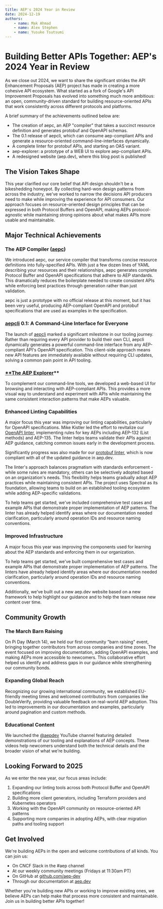 ```yaml
---
title: AEP's 2024 Year in Review
date: 2024-12-19
authors:
    - name: Mak Ahmad
    - name: Alex Stephen
    - name: Yusuke Tsutsumi
---
```

# **Building Better APIs Together: AEP's 2024 Year in Review**

As we close out 2024, we want to share the significant strides the API Enhancement Proposals (AEP) project has made in creating a more cohesive API ecosystem. What started as a fork of Google's API Improvement Proposals has evolved into something much more ambitious: an open, community-driven standard for building resource-oriented APIs that work consistently across different protocols and platforms.

A brief summary of the achievements outlined below are:

- The creation of aepc, an AEP "compiler" that takes a succinct resource definition and generates protobuf and OpenAPI schemas.
- The 0.1 release of aepcli, which can consume aep-compliant APIs and generate a resource-oriented command-line-interfaces dynamically.
- A complete linter for protobuf APIs, and starting an OAS variant.
- aep-explorer: a prototype of a WEB UI to explore aep-compliant APIs.
- A redesigned website (aep.dev), where this blog post is published!
## **The Vision Takes Shape**

This year clarified our core belief that API design shouldn't be a bikeshedding honeypot. By collecting hard-won design patterns from across the industry, we've worked to narrow the decisions API producers need to make while improving the experience for API consumers. Our approach focuses on resource-oriented design principles that can be expressed in both Protocol Buffers and OpenAPI, making AEPs protocol-agnostic while maintaining strong opinions about what makes APIs more usable and maintainable.

## **Major Technical Achievements**

### **The AEP Compiler ([aepc](https://github.com/aep-dev/aepc))**

We introduced aepc, our service compiler that transforms concise resource definitions into fully-specified APIs. With just a few dozen lines of YAML describing your resources and their relationships, aepc generates complete Protocol Buffer and OpenAPI specifications that adhere to AEP standards. This dramatically reduces the boilerplate needed to create consistent APIs while enforcing best practices through generation rather than just validation.

aepc is just a prototype with no official release at this moment, but it has been very useful, producing AEP-compliant OpenAPI and protobuf specifications that are used as examples in the specification.

### [**aepcli**](https://github.com/aep-dev/aepcli) **0.1: A Command-Line Interface for Everyone**

The launch of [aepcli](https://github.com/aep-dev/aepcli) marked a significant milestone in our tooling journey. Rather than requiring every API provider to build their own CLI, aepcli dynamically generates a powerful command-line interface from any AEP-compliant API's OpenAPI specification. This client-side approach means new API features are immediately available without requiring CLI updates, solving a common pain point in API tooling.

### [**The AEP **Explorer**](https://github.com/aep-dev/aep-explorer)**

To complement our command-line tools, we developed a web-based UI for browsing and interacting with AEP-compliant APIs. This provides a more visual way to understand and experiment with APIs while maintaining the same consistent interaction patterns that make AEPs valuable.

### **Enhanced Linting Capabilities**

A major focus this year was improving our linting capabilities, particularly for OpenAPI specifications. Mike Kistler led the effort to revitalize our [OpenAPI linter](https://github.com/aep-dev/aep-openapi-linter), implementing rules for key AEPs including AEP-132 (List methods) and AEP-135. The linter helps teams validate their APIs against AEP guidance, catching common issues early in the development process.

Significantly progress was also made for our [protobuf linter](https://github.com/aep-dev/api-linter), which is now compliant with all of the updated guidance in aep.dev.

The linter's approach balances pragmatism with standards enforcement \- while some rules are mandatory, others can be selectively adopted based on an organization's needs. This flexibility helps teams gradually adopt AEP practices while maintaining consistent APIs. The project uses Spectral as its foundation, allowing teams to build on an established tooling ecosystem while adding AEP-specific validations.

To help teams get started, we've included comprehensive test cases and example APIs that demonstrate proper implementation of AEP patterns. The linter has already helped identify areas where our documentation needed clarification, particularly around operation IDs and resource naming conventions.

### **Improved Infrastructure**

A major focus this year was improving the components used for learning about the AEP standards and enforcing them in our organization.

To help teams get started, we've built comprehensive test cases and example APIs that demonstrate proper implementation of AEP patterns. The linters have already helped identify areas where our documentation needed clarification, particularly around operation IDs and resource naming conventions.

Additionally, we've built out a new aep.dev website based on a new framework to help highlight our guidance and to help the team release new content over time. 

## **Community Growth**

### **The March Barn Raising**

On Pi Day (March 14), we held our first community "barn raising" event, bringing together contributors from across companies and time zones. The event focused on improving documentation, adding OpenAPI examples, and making AEPs more accessible to newcomers. This collaborative effort helped us identify and address gaps in our guidance while strengthening our community bonds.

### **Expanding Global Reach**

Recognizing our growing international community, we established EU-friendly meeting times and welcomed contributors from companies like DoubleVerify, providing valuable feedback on real-world AEP adoption. This led to improvements in our documentation and examples, particularly around pagination and custom methods.

### **Educational Content**

We launched the [@aepdev](https://www.youtube.com/@aepdev) YouTube channel featuring detailed demonstrations of our tooling and explanations of AEP concepts. These videos help newcomers understand both the technical details and the broader vision of what we're building.

## **Looking Forward to 2025**

As we enter the new year, our focus areas include:

1. Expanding our linting tools across both Protocol Buffer and OpenAPI specifications  
2. Building more client generators, including Terraform providers and Kubernetes operators  
3. Working with the OpenAPI community on resource-oriented API patterns  
4. Supporting more companies in adopting AEPs, with clear migration paths and tooling support

## **Get Involved**

We're building AEPs in the open and welcome contributions of all kinds. You can join us:

* On CNCF Slack in the \#aep channel  
* At our weekly community meetings (Fridays at 11:30am PT)  
* On GitHub at [github.com/aep-dev](https://github.com/aep-dev)  
* Through our documentation at [aep.dev](https://aep.dev)

Whether you're building new APIs or working to improve existing ones, we believe AEPs can help make that process more consistent and maintainable. Join us in building better APIs together\!